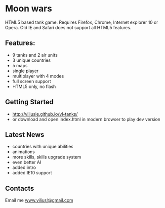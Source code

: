 # Moon wars

HTML5 based tank game. Requires Firefox, Chrome, Internet explorer 10 or Opera. Old IE and Safari does not support all HTML5 features.

## Features:
* 9 tanks and 2 air units
* 3 unique countries
* 5 maps
* single player
* multiplayer with 4 modes
* full screen support
* HTML5 only, no flash

## Getting Started
* http://viliusle.github.io/vl-tanks/
* or download and open index.html in modern browser to play dev version

## Latest News
* countries with unique abilities
* animations
* more skills, skills upgrade system
* even better AI
* added intro
* added IE10 support

## Contacts
Email me www.viliusl@gmail.com
